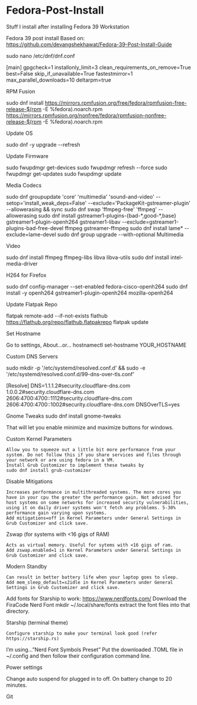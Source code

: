 # Fedora-Post-Install
Stuff I install after installing Fedora 39 Workstation


Fedora 39 post install
Based on:
https://github.com/devangshekhawat/Fedora-39-Post-Install-Guide


sudo nano /etc/dnf/dnf.conf

[main]
gpgcheck=1
installonly_limit=3
clean_requirements_on_remove=True
best=False
skip_if_unavailable=True
fastestmirror=1
max_parallel_downloads=10
deltarpm=true


RPM Fusion

sudo dnf install https://mirrors.rpmfusion.org/free/fedora/rpmfusion-free-release-$(rpm -E %fedora).noarch.rpm https://mirrors.rpmfusion.org/nonfree/fedora/rpmfusion-nonfree-release-$(rpm -E %fedora).noarch.rpm


Update OS

sudo dnf -y upgrade --refresh


Update Firmware

sudo fwupdmgr get-devices
sudo fwupdmgr refresh --force
sudo fwupdmgr get-updates
sudo fwupdmgr update


Media Codecs

sudo dnf groupupdate 'core' 'multimedia' 'sound-and-video' --setop='install_weak_deps=False' --exclude='PackageKit-gstreamer-plugin' --allowerasing && sync
sudo dnf swap 'ffmpeg-free' 'ffmpeg' --allowerasing
sudo dnf install gstreamer1-plugins-{bad-\*,good-\*,base} gstreamer1-plugin-openh264 gstreamer1-libav --exclude=gstreamer1-plugins-bad-free-devel ffmpeg gstreamer-ffmpeg
sudo dnf install lame\* --exclude=lame-devel
sudo dnf group upgrade --with-optional Multimedia


Video

sudo dnf install ffmpeg ffmpeg-libs libva libva-utils
sudo dnf install intel-media-driver


H264 for Firefox

sudo dnf config-manager --set-enabled fedora-cisco-openh264
sudo dnf install -y openh264 gstreamer1-plugin-openh264 mozilla-openh264


Update Flatpak Repo

flatpak remote-add --if-not-exists flathub https://flathub.org/repo/flathub.flatpakrepo
flatpak update


Set Hostname

Go to settings, About...or...
hostnamectl set-hostname YOUR_HOSTNAME


Custom DNS Servers

sudo mkdir -p '/etc/systemd/resolved.conf.d' && sudo -e '/etc/systemd/resolved.conf.d/99-dns-over-tls.conf'

[Resolve]
DNS=1.1.1.2#security.cloudflare-dns.com 1.0.0.2#security.cloudflare-dns.com 2606:4700:4700::1112#security.cloudflare-dns.com 2606:4700:4700::1002#security.cloudflare-dns.com
DNSOverTLS=yes


Gnome Tweaks
	sudo dnf install gnome-tweaks

That will let you enable minimize and maximize buttons for windows.


Custom Kernel Parameters

	Allow you to squeeze out a little bit more performance from your system. Do not follow this if you share services and files through your network or are using fedora in a VM.
	Install Grub Customizer to implement these tweaks by
	sudo dnf install grub-customizer


Disable Mitigations

	Increases performance in multithreaded systems. The more cores you have in your cpu the greater the performance gain. Not advised for host systems on some networks for increased security vulnerabilities, using it on daily driver systems won't fetch any problems. 5-30% performance gain varying upon systems.
	Add mitigations=off in Kernel Parameters under General Settings in Grub Customizer and click save.


Zswap (for systems with <16 gigs of RAM)

	Acts as virtual memory. Useful for sytems with <16 gigs of ram.
	Add zswap.enabled=1 in Kernel Parameters under General Settings in Grub Customizer and click save.


Modern Standby

	Can result in better battery life when your laptop goes to sleep.
	Add mem_sleep_default=s2idle in Kernel Parameters under General Settings in Grub Customizer and click save.


Add fonts for Starship to work:
https://www.nerdfonts.com/
Download the FiraCode Nerd Font
mkdir ~/.local/share/fonts 
extract the font files into that directory.


Starship (terminal theme)

	Configure starship to make your terminal look good (refer https://starship.rs)
I’m using…”Nerd Font Symbols Preset”
Put the downloaded .TOML file in ~/.config and then follow their configuration command line.


Power settings

Change auto suspend for plugged in to off.  On battery change to 20 minutes.


Git



